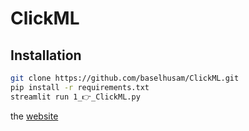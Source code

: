 # ClickML

## Installation
``` bash
git clone https://github.com/baselhusam/ClickML.git
pip install -r requirements.txt
streamlit run 1_👉_ClickML.py
```

the [website](https://baselhusam-clickml-1-clickml-6s9232.streamlit.app/QuickML)
